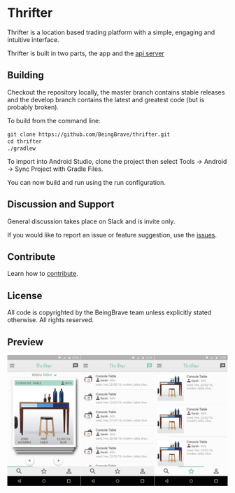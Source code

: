 # Thrifter

Thrifter is a location based trading platform with a simple, engaging and intuitive interface.

Thrifter is built in two parts, the app and the [api server](https://github.com/BeingBrave/thrifter-api)

## Building

Checkout the repository locally, the master branch contains stable releases and the develop branch contains the latest and greatest code (but is probably broken).

To build from the command line:

```
git clone https://github.com/BeingBrave/thrifter.git
cd thrifter
./gradlew
```

To import into Android Studio, clone the project then select Tools -> Android -> Sync Project with Gradle Files.

You can now build and run using the run configuration.

## Discussion and Support

General discussion takes place on Slack and is invite only.

If you would like to report an issue or feature suggestion, use the [issues](https://github.com/BeingBrave/thrifter/issues).

## Contribute

Learn how to [contribute](https://github.com/BeingBrave/thrifter/blob/master/CONTRIBUTING.md).

## License

All code is copyrighted by the BeingBrave team unless explicitly stated otherwise.
All rights reserved.

## Preview
!["Preview of Design"](/thifter-designs.jpg "Preview of Design")
